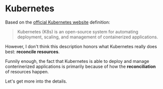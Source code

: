 # Kubernetes

Based on the [official Kubernetes website](https://kubernetes.io)
definition:

> Kubernetes (K8s) is an open-source system for automating deployment,
> scaling, and management of containerized applications.

However, I don't think this description honors what Kubernetes really
does best: **reconcile resources**.

Funnily enough, the fact that Kubernetes is able to deploy and manage
conterinerized applications is primarily because of how the
**reconciliation** of resources happen.

Let's get more into the details.

